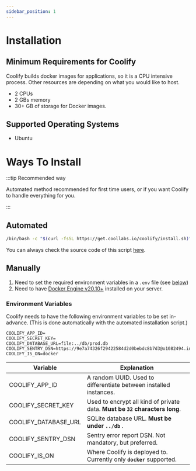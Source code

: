 ```yaml
---
sidebar_position: 1
---
```


# Installation

## Minimum Requirements for Coolify

Coolify builds docker images for applications, so it is a CPU intensive process. Other resources are depending on what you would like to host.

- 2 CPUs
- 2 GBs memory
- 30+ GB of storage for Docker images.


## Supported Operating Systems

- Ubuntu

# Ways To Install
:::tip Recommended way

Automated method recommended for first time users, or if you want Coolify to handle everything for you.

:::
## Automated

```bash
/bin/bash -c "$(curl -fsSL https://get.coollabs.io/coolify/install.sh)"
```

You can always check the source code of this script [here](https://github.com/coollabsio/get.coollabs.io/blob/main/static/coolify/install.sh).

## Manually

1. Need to set the required environment variables in a `.env` file (see [below](./installation.md#environment-variables))
2. Need to have [Docker Engine v20.10+](https://docs.docker.com/engine/install/) installed on your server.

### Environment Variables

Coolify needs to have the following environment variables to be set in-advance. (This is done automatically with the automated installation script.)

```text
COOLIFY_APP_ID=
COOLIFY_SECRET_KEY=
COOLIFY_DATABASE_URL=file:../db/prod.db
COOLIFY_SENTRY_DSN=https://9e7a74326f29422584d2d0bebdc8b7d3@o1082494.ingest.sentry.io/6091062
COOLIFY_IS_ON=docker
```

| Variable             | Explanation                                                                 |
| -------------------- | --------------------------------------------------------------------------- |
| COOLIFY_APP_ID       | A random UUID. Used to differentiate between installed instances.           |
| COOLIFY_SECRET_KEY   | Used to encrypt all kind of private data. **Must be `32` characters long**. |
| COOLIFY_DATABASE_URL | SQLite database URL. **Must be under `../db`** .                            |
| COOLIFY_SENTRY_DSN   | Sentry error report DSN. Not mandatory, but preferred.                      |
| COOLIFY_IS_ON        | Where Coolify is deployed to. Currently only **`docker`** supported.        |
